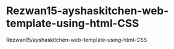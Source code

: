 # Rezwan15-ayshaskitchen-web-template-using-html-CSS
Rezwan15/ayshaskitchen-web-template-using-html-CSS
